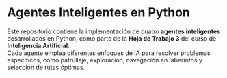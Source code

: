 #  Agentes Inteligentes en Python 

Este repositorio contiene la implementación de cuatro **agentes inteligentes** desarrollados en Python, como parte de la **Hoja de Trabajo 3** del curso de **Inteligencia Artificial**.  
Cada agente emplea diferentes enfoques de IA para resolver problemas específicos, como patrullaje, exploración, navegación en laberintos y selección de rutas óptimas.
